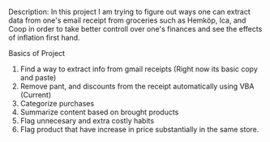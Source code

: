 
Description: In this project I am trying to figure out ways one can extract data from one's email receipt
from groceries such as Hemköp, Ica, and Coop in order to take better controll over one's finances and see
the effects of inflation first hand.

Basics of Project
1. Find a way to extract info from gmail receipts (Right now its basic copy and paste)
2. Remove pant, and discounts from the receipt automatically using VBA (Current)
3. Categorize purchases
4. Summarize content based on brought products
5. Flag unnecesary and extra costly habits
6. Flag product that have increase in price substantially in the same store.
